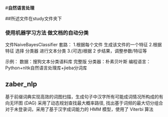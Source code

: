 #**自然语言处理** 

##所述文件在study文件夹下
### 使用机器学习方法 做文档的自动分类 
文件NaiveBayesClassifier
套路：
1.根据每个文件 生成该文件的一个特征
2.根据特征 选择 分类器 进行文本分类
3.(可选)根据 2 步结果，调整参数/特征等

示例：
数据：搜狗文本分类语料库 完整版
分类器：朴素贝叶斯
编程语言：Python+nltk自然语言处理库+jieba分词库


## zaber_nlp
基于前缀词典实现高效的词图扫描，生成句子中汉字所有可能成词情况所构成的有向无环图 (DAG)
采用了动态规划查找最大概率路径, 找出基于词频的最大切分组合
对于未登录词，采用了基于汉字成词能力的 HMM 模型，使用了 Viterbi 算法

